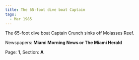 ```yaml
---  
title: The 65-foot dive boat Captain  
tags:  
  - Mar 1985  
---  
```

  
The 65-foot dive boat Captain Crunch sinks off Molasses Reef.  
  
Newspapers: **Miami Morning News or The Miami Herald**  
  
Page: **1**, Section: **A** 
